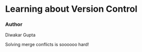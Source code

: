 # Learning about Version Control
### Author
Diwakar Gupta

Solving merge conflicts is soooooo hard!
